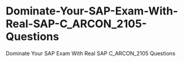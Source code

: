 # Dominate-Your-SAP-Exam-With-Real-SAP-C_ARCON_2105-Questions
Dominate Your SAP Exam With Real SAP C_ARCON_2105 Questions
